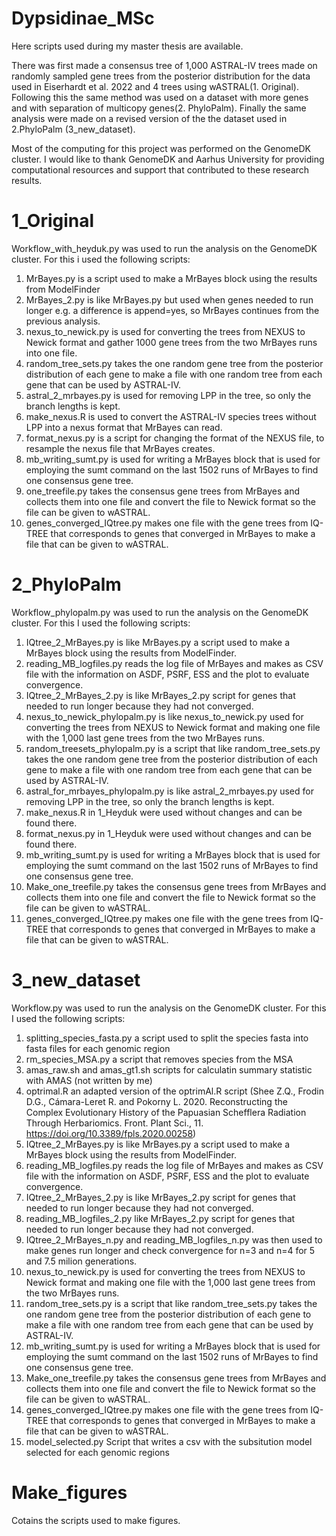 # Dypsidinae_MSc
Here scripts used during my master thesis are available.

There was first made a consensus tree of 1,000 ASTRAL-IV trees made on randomly sampled gene trees from the posterior distribution for the data used in Eiserhardt et al. 2022 and 4 trees using wASTRAL(1. Original). Following this the same method was used on a dataset with more genes and with separation of multicopy genes(2. PhyloPalm). Finally the same analysis were made on a revised version of the the dataset used in 2.PhyloPalm (3_new_dataset).

Most of the computing for this project was performed on the GenomeDK cluster. I would like to thank GenomeDK and Aarhus University for providing computational resources and support that contributed to these research results.

# 1_Original
Workflow_with_heyduk.py was used to run the analysis on the GenomeDK cluster. For this i used the following scripts:

1. MrBayes.py is a script used to make a MrBayes block using the results from ModelFinder 
2. MrBayes_2.py is like MrBayes.py but used when genes needed to run longer e.g. a difference is append=yes, so MrBayes continues from the previous analysis.
3. nexus_to_newick.py is used for converting the trees from NEXUS to Newick format and gather 1000 gene trees from the two MrBayes runs into one file.
4. random_tree_sets.py takes the one random gene tree from the posterior distribution of each gene to make a file with one random tree from each gene that can be used by ASTRAL-IV.
5. astral_2_mrbayes.py is used for removing LPP in the tree, so only the branch lengths is kept.
6. make_nexus.R is used to convert the ASTRAL-IV species trees without LPP into a nexus format that MrBayes can read.
7. format_nexus.py is a script for changing the format of the NEXUS file, to resample the nexus file that MrBayes creates.
8. mb_writing_sumt.py is used for writing a MrBayes block that is used for employing the sumt command on the last 1502 runs of MrBayes to find one consensus gene tree.
9. one_treefile.py takes the consensus gene trees from MrBayes and collects them into one file and convert the file to Newick format so the file can be given to wASTRAL.
10. genes_converged_IQtree.py makes one file with the gene trees from IQ-TREE that corresponds to genes that converged in MrBayes to make a file that can be given to wASTRAL.


# 2_PhyloPalm
Workflow_phylopalm.py was used to run the analysis on the GenomeDK cluster. For this I used the following scripts:

1. IQtree_2_MrBayes.py is like MrBayes.py  a script used to make a MrBayes block using the results from ModelFinder. 
2. reading_MB_logfiles.py reads the log file of MrBayes and makes as CSV file with the information on ASDF, PSRF, ESS and the plot to evaluate convergence. 
3. IQtree_2_MrBayes_2.py is like MrBayes_2.py script for genes that needed to run longer because they had not converged.
4. nexus_to_newick_phylopalm.py is  like nexus_to_newick.py used for converting the trees from NEXUS to Newick format and making one file with the 1,000 last gene trees from the two MrBayes runs.
5. random_treesets_phylopalm.py is a script that like random_tree_sets.py takes the one random gene tree from the posterior distribution of each gene to make a file with one random tree from each gene that can be used by ASTRAL-IV.
6. astral_for_mrbayes_phylopalm.py is like astral_2_mrbayes.py used for removing LPP in the tree, so only the branch lengths is kept.
7. make_nexus.R in 1_Heyduk were used without changes and can be found there.
8. format_nexus.py  in 1_Heyduk were used without changes and can be found there.
9. mb_writing_sumt.py is used for writing a MrBayes block that is used for employing the sumt command on the last 1502 runs of MrBayes to find one consensus gene tree.
10. Make_one_treefile.py takes the consensus gene trees from MrBayes and collects them into one file and convert the file to Newick format so the file can be given to wASTRAL.
11. genes_converged_IQtree.py makes one file with the gene trees from IQ-TREE that corresponds to genes that converged in MrBayes to make a file that can be given to wASTRAL.

# 3_new_dataset
Workflow.py was used to run the analysis on the GenomeDK cluster. For this I used the following scripts:

1. splitting_species_fasta.py a script used to split the species fasta into fasta files for each genomic region
2. rm_species_MSA.py a script that removes species from the MSA
3. amas_raw.sh and amas_gt1.sh scripts for calculatin summary statistic with AMAS (not written by me)
4. optrimal.R an adapted version of the optrimAl.R script (Shee Z.Q., Frodin D.G., Cámara-Leret R. and Pokorny L. 2020. Reconstructing the Complex Evolutionary History of the Papuasian Schefflera Radiation Through Herbariomics. Front. Plant Sci., 11. https://doi.org/10.3389/fpls.2020.00258)
5. IQtree_2_MrBayes.py is like MrBayes.py  a script used to make a MrBayes block using the results from ModelFinder. 
6. reading_MB_logfiles.py reads the log file of MrBayes and makes as CSV file with the information on ASDF, PSRF, ESS and the plot to evaluate convergence. 
7. IQtree_2_MrBayes_2.py is like MrBayes_2.py script for genes that needed to run longer because they had not converged.
8. reading_MB_logfiles_2.py like MrBayes_2.py script for genes that needed to run longer because they had not converged.
9. IQtree_2_MrBayes_n.py and reading_MB_logfiles_n.py was then used to make genes run longer and check convergence for n=3 and n=4 for 5 and 7.5 milion generations.
10. nexus_to_newick.py is used for converting the trees from NEXUS to Newick format and making one file with the 1,000 last gene trees from the two MrBayes runs.
11. random_tree_sets.py is a script that like random_tree_sets.py takes the one random gene tree from the posterior distribution of each gene to make a file with one random tree from each gene that can be used by ASTRAL-IV.
12. mb_writing_sumt.py is used for writing a MrBayes block that is used for employing the sumt command on the last 1502 runs of MrBayes to find one consensus gene tree.
13. Make_one_treefile.py takes the consensus gene trees from MrBayes and collects them into one file and convert the file to Newick format so the file can be given to wASTRAL.
14. genes_converged_IQtree.py makes one file with the gene trees from IQ-TREE that corresponds to genes that converged in MrBayes to make a file that can be given to wASTRAL.
15. model_selected.py Script that writes a csv with the subsitution model selected for each genomic regions


# Make_figures
Cotains the scripts used to make figures.


